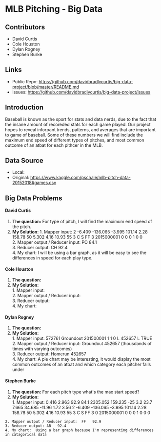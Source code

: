 # MLB Pitching - Big Data

## Contributors 
* David Curtis
* Cole Houston
* Dylan Rogney
* Stephen Burke

## Links
* Public Repo: https://github.com/davidbradlycurtis/big-data-project/blob/master/README.md
* Issues: https://github.com/davidbradlycurtis/big-data-project/issues
## Introduction
Baseball is known as the sport for stats and data nerds, due to the fact that the insane amount of recoreded stats for each game played. Our project hopes to reveal inforpant trends, patterns, and averages that are important to game of baseball. Some of these numbers we will find include the maximum end speed of different types of pitches, and most common outcome of an atbat for each pithcer in the MLB.
## Data Source
* Local:
* Original: https://www.kaggle.com/pschale/mlb-pitch-data-20152018#games.csv


## Big Data Problems

#### David Curtis
  1. **The question:** For type of pitch, I will find the maximum end speed of the pitch.
  2. **My Solution:** 
    1. Mapper input:  2	-6.409	-136.065	-3.995	101.14	2.28	158.78	50	5.302	4.16	10.93	55	3	C	S	FF	3	2015000001	0	0	0	1	0	0  
    2. Mapper output / Reducer input:  PO 84.1  
    3. Reducer output:  CH	92.4  
    4. My chart: I will be using a bar graph, as it will be easy to see the differences in speed for each play type.
#### Cole Houston
  1. **The question:**  
  2. **My Solution:**  
    1. Mapper input:   
    2. Mapper output / Reducer input:  
    3. Reducer output:   
    4. My chart:  
#### Dylan Rogney
  1. **The question:**  
  2. **My Solution:**  
    1. Mapper input:   572761	Groundout	201500001	1	1	0	L	452657	L	TRUE  
    2. Mapper output / Reducer input:  Groundout 452657 (thousdands of times with varying outcomes)  
    3. Reducer output:   Homerun 452657  
    4. My chart:  A pie chart may be interesting, it would display the most common outcomes of an atbat and which category each pitcher falls under  
#### Stephen Burke
  1. **The question:**  For each pitch type what's the max start speed?
  2. **My Solution:**  
    1. Mapper input:   0.416	2.963	92.9	84.1	2305.052	159.235	-25	3.2	23.7	7.665	34.685	-11.96	1.72	3.56	2	-6.409	-136.065	-3.995	101.14	2.28	158.78	50	5.302	4.16	10.93	55	3	C	S	FF	3	0	2015000001	0	0	0	1	0	0	0

    2. Mapper output / Reducer input:  FF	92.9
    3. Reducer output: AB	92.4
    4. My chart:  Using a bar graph because I'm representing differences in catagorical data
